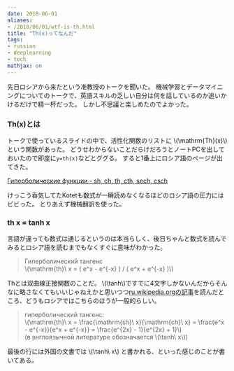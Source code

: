 ```yaml
---
date: 2018-06-01
aliases:
- /2018/06/01/wtf-is-th.html
title: "Th(x)ってなんだ"
tags:
- russian
- deeplearning
- tech
mathjax: on
---
```


先日ロシアから来たという准教授のトークを聞いた。
機械学習とデータマイニングについてのトークで、英語スキルの乏しい自分は何を話しているのか追いかけるだけで精一杯だった。
しかし不思議と楽しめたのでよかった。

### Th(x)とは

トークで使っているスライドの中で、活性化関数のリストに \\(\mathrm{Th}(x)\\) という関数があった。
どうせわからないことだらけだろうとノートPCを出しておいたので即座に`y=th(x)`などとググる。
すると1番上にロシア語のページが出てきた。

[Гиперболические функции - sh, ch, th, cth, sech, csch](https://www.math10.com/ru/vysshaya-matematika/giperbolicheskie-funktsii/giperbolicheskie-funktsii.html)

けっこう呑気してたKotetも数式が一瞬読めなくなるほどのロシア語の圧力にはビビった。
とりあえず機械翻訳を使った。

### th x = tanh x

言語が違っても数式は通じるというのは本当らしく、後日ちゃんと数式を読んでみるとロシア語を読むまでもなくすぐに意味がわかった。

> Гиперболический тангенс  
> \\(\mathrm{th}\ x = ( e^x - e^{-x} ) / ( e^x + e^{-x} )\\)

Thとは双曲線正接関数のことだ。
\\(\tanh\\)ですでに4文字しかないんだからそんなに略さなくてもいいじゃねえかと思いつつ[ru.wikipedia.orgの記事](https://ru.wikipedia.org/wiki/%D0%93%D0%B8%D0%BF%D0%B5%D1%80%D0%B1%D0%BE%D0%BB%D0%B8%D1%87%D0%B5%D1%81%D0%BA%D0%B8%D0%B5_%D1%84%D1%83%D0%BD%D0%BA%D1%86%D0%B8%D0%B8)を読んだところ、どうもロシアではこちらのほうが一般的らしい。

> гиперболический тангенс:  
> \\(\mathrm{th}\ x = \frac{\mathrm{sh}\ x}{\mathrm{ch}\ x} = \frac{e^x - e^{-x}}{e^x + e^{-x}} = \frac{e^{2x} - 1}{e^{2x} + 1}\\)  
> (в англоязычной литературе обозначается \\(\tanh\ x\\))

最後の行には外国の文書では \\(\tanh\ x\\) と書かれる、といった感じのことが書いてある。